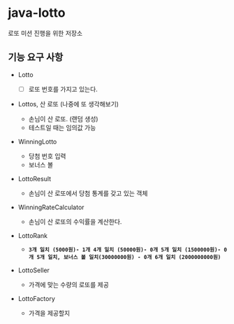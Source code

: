 # java-lotto
로또 미션 진행을 위한 저장소

## 기능 요구 사항
- Lotto
    -[ ] 로또 번호를 가지고 있는다.
- Lottos, 산 로또 (나중에 또 생각해보기)
    - 손님이 산 로또. (랜덤 생성)
    - 테스트일 때는 임의값 가능
- WinningLotto
    - 당첨 번호 입력
    - 보너스 볼
- LottoResult
    - 손님이 산 로또에서 당첨 통계를 갖고 있는 객체
- WinningRateCalculator
    - 손님이 산 로또의 수익률을 계산한다.
- LottoRank
    - **`3개 일치 (5000원)- 1개
      4개 일치 (50000원)- 0개
      5개 일치 (1500000원)- 0개
      5개 일치, 보너스 볼 일치(30000000원) - 0개
      6개 일치 (2000000000원)`**
- LottoSeller
    - 가격에 맞는 수량의 로또를 제공
    
- LottoFactory
    - 가격을 제공할지